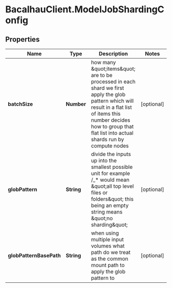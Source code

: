 # BacalhauClient.ModelJobShardingConfig

## Properties
Name | Type | Description | Notes
------------ | ------------- | ------------- | -------------
**batchSize** | **Number** | how many \&quot;items\&quot; are to be processed in each shard we first apply the glob pattern which will result in a flat list of items this number decides how to group that flat list into actual shards run by compute nodes | [optional] 
**globPattern** | **String** | divide the inputs up into the smallest possible unit for example /_* would mean \&quot;all top level files or folders\&quot; this being an empty string means \&quot;no sharding\&quot; | [optional] 
**globPatternBasePath** | **String** | when using multiple input volumes what path do we treat as the common mount path to apply the glob pattern to | [optional] 
